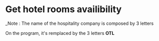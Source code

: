 # Get hotel rooms availibility

_Note : The name of the hospitality company is composed by 3 letters 

On the program, it's remplaced by the 3 letters **OTL**
